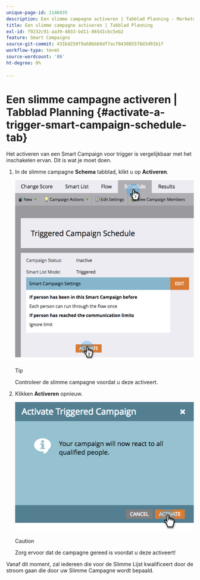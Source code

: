 ```yaml
---
unique-page-id: 1146935
description: Een slimme campagne activeren | Tabblad Planning - Marketo-documenten - Productdocumentatie
title: Een slimme campagne activeren | Tabblad Planning
exl-id: f9232c91-aa39-4033-bd11-865d1cbc5eb2
feature: Smart Campaigns
source-git-commit: 431bd258f9a68bbb9df7acf043085578d3d91b1f
workflow-type: tm+mt
source-wordcount: '86'
ht-degree: 0%

---
```


# Een slimme campagne activeren | Tabblad Planning {#activate-a-trigger-smart-campaign-schedule-tab}

Het activeren van een Smart Campaign voor trigger is vergelijkbaar met het inschakelen ervan. Dit is wat je moet doen.

1. In de slimme campagne **Schema** tabblad, klikt u op **Activeren**.

   ![](assets/activate-a-trigger-smart-campaign-schedule-tab-1.png)

   >[!TIP]
   >
   >Controleer de slimme campagne voordat u deze activeert.

1. Klikken **Activeren** opnieuw.

   ![](assets/activate-a-trigger-smart-campaign-schedule-tab-2.png)

   >[!CAUTION]
   >
   >Zorg ervoor dat de campagne gereed is voordat u deze activeert!

Vanaf dit moment, zal iedereen die voor de Slimme Lijst kwalificeert door de stroom gaan die door uw Slimme Campagne wordt bepaald.
